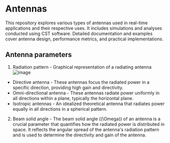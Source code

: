 # Antennas

This repository explores various types of antennas used in real-time applications and their respective uses. It includes simulations and analyses conducted using CST software. Detailed documentation and examples cover antenna design, performance metrics, and practical implementations.

## Antenna parameters

1. Radiation pattern - Graphical representation of a radiating antenna
![image](https://github.com/ani171/Antennas/assets/97838595/7f947d00-8271-455c-9e3f-7999f67a8fe5)
  * Directive antenna -  These antennas focus the radiated power in a specific direction, providing high gain and directivity.
  * Omni-directional antenna - These antennas radiate power uniformly in all directions within a plane, typically the horizontal plane.
  * Isotropic antennas -  An idealized theoretical antenna that radiates power equally in all directions in a spherical pattern.

2. Beam solid angle - The beam solid angle (\(\Omega\)) of an antenna is a crucial parameter that quantifies how the radiated power is distributed in space. It reflects the angular spread of the antenna's radiation pattern and is used to determine the directivity and gain of the antenna.
